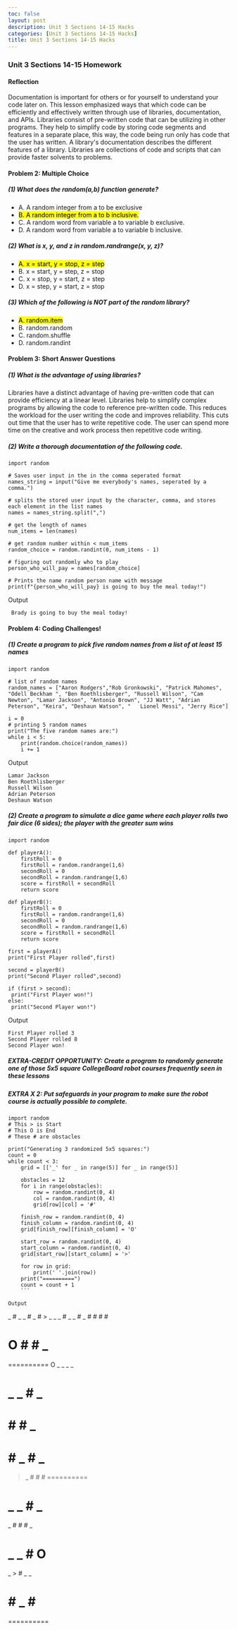 ```yaml
---
toc: false
layout: post
description: Unit 3 Sections 14-15 Hacks
categories: [Unit 3 Sections 14-15 Hacks]
title: Unit 3 Sections 14-15 Hacks
---
```


### Unit 3 Sections 14-15 Homework
#### Reflection
Documentation is important for others or for yourself to understand your code later on. This lesson emphasized ways that which code can be efficiently and effectively written through use of libraries, documentation, and APIs. Libraries consist of pre-written code that can be utilizing in other programs. They help to simplify code by storing code segments and features in a separate place, this way, the code being run only has code that the user has written. A library's documentation describes the different features of a library.  Libraries are collections of code and scripts that can provide faster solvents to problems. 


#### Problem 2: Multiple Choice

##### (1) What does the random(a,b) function generate?
- A. A random integer from a to be exclusive
- <mark>B. A random integer from a to b inclusive.</mark>
- C. A random word from variable a to variable b exclusive.
- D. A random word from variable a to variable b inclusive.

##### (2) What is x, y, and z in random.randrange(x, y, z)?

- <mark> A. x = start, y = stop, z = step</mark>
- B. x = start, y = step, z = stop
- C. x = stop, y = start, z = step
- D. x = step, y = start, z = stop

##### (3) Which of the following is NOT part of the random library?

-  <mark> A. random.item </mark>
- B. random.random
- C. random.shuffle
- D. random.randint

#### Problem 3:  Short Answer Questions

##### (1) What is the advantage of using libraries?
Libraries have a distinct advantage of having pre-written code that can provide efficiency at a linear level. Libraries help to simplify complex programs by allowing the code to reference pre-written code. This reduces the workload for the user writing the code and improves reliability. This cuts out time that the user has to write repetitive code. The user can spend more time on the creative and work process then repetitive code writing.

##### (2) Write a thorough documentation of the following code.
```
import random 

# Saves user input in the in the comma seperated format
names_string = input("Give me everybody's names, seperated by a comma.")

# splits the stored user input by the character, comma, and stores each element in the list names
names = names_string.split(",")

# get the length of names
num_items = len(names)

# get random number within < num_items
random_choice = random.randint(0, num_items - 1)

# figuring out randomly who to play
person_who_will_pay = names[random_choice]

# Prints the name random person name with message
print(f"{person_who_will_pay} is going to buy the meal today!")
```
Output
```
 Brady is going to buy the meal today!
``` 

#### Problem 4:  Coding Challenges!

##### (1) Create a program to pick five random names from a list of at least 15 names
```
import random

# list of random names
random_names = ["Aaron Rodgers","Rob Gronkowski", "Patrick Mahomes", "Odell Beckham ", "Ben Roethlisberger", "Russell Wilson", "Cam Newton", "Lamar Jackson", "Antonio Brown", "JJ Watt", "Adrian Peterson", "Keira", "Deshaun Watson", "	Lionel Messi", "Jerry Rice"] 

i = 0
# printing 5 random names
print("The five random names are:")
while i < 5:
    print(random.choice(random_names))
    i += 1
```
Output

```
Lamar Jackson
Ben Roethlisberger
Russell Wilson
Adrian Peterson
Deshaun Watson
```

##### (2) Create a program to simulate a dice game where each player rolls two fair dice (6 sides); the player with the greater sum wins
```
import random

def playerA():
    firstRoll = 0
    firstRoll = random.randrange(1,6)
    secondRoll = 0
    secondRoll = random.randrange(1,6)
    score = firstRoll + secondRoll
    return score

def playerB():
    firstRoll = 0
    firstRoll = random.randrange(1,6)
    secondRoll = 0
    secondRoll = random.randrange(1,6)
    score = firstRoll + secondRoll
    return score

first = playerA()
print("First Player rolled",first)

second = playerB()
print("Second Player rolled",second)

if (first > second):
 print("First Player won!") 
else:
 print("Second Player won!") 
```
Output

```
First Player rolled 3
Second Player rolled 8
Second Player won!
```
##### EXTRA-CREDIT OPPORTUNITY: Create a program to randomly generate one of those 5x5 square CollegeBoard robot courses frequently seen in these lessons
##### EXTRA X 2: Put safeguards in your program to make sure the robot course is actually possible to complete.

```
import random
# This > is Start
# This O is End
# These # are obstacles

print("Generating 3 randomized 5x5 squares:")
count = 0
while count < 3:
    grid = [['_' for _ in range(5)] for _ in range(5)]

    obstacles = 12
    for i in range(obstacles):
        row = random.randint(0, 4)
        col = random.randint(0, 4)
        grid[row][col] = '#'

    finish_row = random.randint(0, 4)
    finish_column = random.randint(0, 4)
    grid[finish_row][finish_column] = 'O'

    start_row = random.randint(0, 4)
    start_column = random.randint(0, 4)
    grid[start_row][start_column] = '>'

    for row in grid:
        print(' '.join(row))
    print("==========")
    count = count + 1
    ```
    
Output

```
_ # _ _ #
_ # > _ _
_ # _ _ #
_ # # # #
# O # # _
==========
O _ _ _ _
# _ _ # _
# # # _ #
# # _ # _
> _ # # #
==========
# _ _ # _
_ # # # _
# _ _ # O
_ > # _ _
# # _ # #
==========
```

